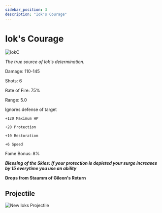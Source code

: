 ```yaml
---
sidebar_position: 3
description: "Iok's Courage"
---
```


# Iok's Courage

![IokC](https://vwiki.valorserver.com/api/item/picture/iok's%20courage)

<i>The true source of Iok's determination.</i>

Damage: 110-145

Shots: 6

Rate of Fire: 75%

Range: 5.0

Ignores defense of target

    +120 Maximum HP
    
    +20 Protection
    
    +10 Restoration
    
    +6 Speed

Fame Bonus: 8%

***Blessing of the Skies: If your protection is depleted your surge increases by 15 everytime you use an ability***

**Drops from Staumm of Gileon's Return**

## Projectile

![New Ioks Projectile](https://i.imgur.com/QISenEm.png)

